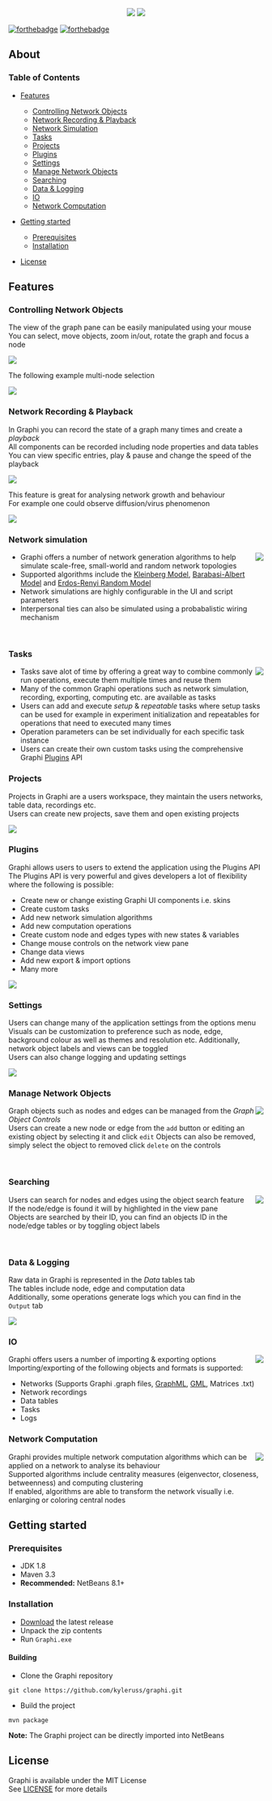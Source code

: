 <p align="center">
  <img src="preview/logo.png" />

  <img src="preview/SimulationExamplePreview.png" />
</p>

[![forthebadge](https://forthebadge.com/images/badges/made-with-java.svg)](https://forthebadge.com)
[![forthebadge](https://forthebadge.com/images/badges/built-with-love.svg)](https://forthebadge.com)

## About

### Table of Contents
- [Features](#features)
  * [Controlling Network Objects](#Controllingnetworkobjects)
  * [Network Recording & Playback](#Networkrecording)
  * [Network Simulation](#Networksimulation)
  * [Tasks](#Tasks)
  * [Projects](#Projects)
  * [Plugins](#Plugins)
  * [Settings](#Settings)
  * [Manage Network Objects](#Managenetworkobjects)
  * [Searching](#Searching)
  * [Data & Logging](#Datalogs)
  * [IO](#io)
  * [Network Computation](#Networkcomputation)
  
- [Getting started](#Gettingstarted)
  * [Prerequisites](#Prerequisites)
  * [Installation](#Installation)
  
- [License](#License)

<a name="features" />

## Features

<a name="Controllingnetworkobjects" />

### Controlling Network Objects
The view of the graph pane can be easily manipulated using your mouse  
You can select, move objects, zoom in/out, rotate the graph and focus a node

<img src="preview/MouseFeaturesPreview.gif" />

The following example multi-node selection 

<img src="preview/MouseSelectionFeaturePreview.gif" />

<a name="Networkrecording" />

### Network Recording & Playback
In Graphi you can record the state of a graph many times and create a _playback_  
All components can be recorded including node properties and data tables  
You can view specific entries, play & pause and change the speed of the playback  

<img src="preview/PlaybackGrowthPreview.gif" />

This feature is great for analysing network growth and behaviour  
For example one could observe diffusion/virus phenomenon  

<img src="preview/PlaybackDiffusionPreview.gif" />

<a name="Networksimulation" />

### Network simulation

<img src="preview/SimulationControlsPreview.png" align="right" />

- Graphi offers a number of network generation algorithms to help simulate scale-free, small-world and random network topologies
- Supported algorithms include the [Kleinberg Model](https://en.wikipedia.org/wiki/Small-world_routing#The_Kleinberg_model), [Barabasi-Albert Model](https://en.wikipedia.org/wiki/Barab%C3%A1si%E2%80%93Albert_model) and [Erdos-Renyi Random Model](https://en.wikipedia.org/wiki/Erd%C5%91s%E2%80%93R%C3%A9nyi_model)
- Network simulations are highly configurable in the UI and script parameters
- Interpersonal ties can also be simulated using a probabalistic wiring mechanism  

<br />

<a name="Tasks" />

### Tasks

<img src="preview/TasksListPreview.png" align="right" />

- Tasks save alot of time by offering a great way to combine commonly run operations, execute them multiple times and reuse them
- Many of the common Graphi operations such as network simulation, recording, exporting, computing etc. are available as tasks
- Users can add and execute _setup_ & _repeatable_ tasks where setup tasks can be used for example in experiment initialization and repeatables for operations that need to executed many times
- Operation parameters can be set individually for each specific task instance
- Users can create their own custom tasks using the comprehensive Graphi [Plugins](#Plugins) API


<a name="Projects" />

### Projects
Projects in Graphi are a users workspace, they maintain the users networks, table data, recordings etc.  
Users can create new projects, save them and open existing projects 

<img src="preview/ProjectsPreview.gif" />

<a name="Plugins" />

### Plugins
Graphi allows users to users to extend the application using the Plugins API  
The Plugins API is very powerful and gives developers a lot of flexibility where the following is possible:
- Create new or change existing Graphi UI components i.e. skins 
- Create custom tasks
- Add new network simulation algorithms 
- Add new computation operations
- Create custom node and edges types with new states & variables
- Change mouse controls on the network view pane
- Change data views 
- Add new export & import options
- Many more

<img src="preview/ManagePluginsPreview.png" />

<a name="Settings" />

### Settings
Users can change many of the application settings from the options menu  
Visuals can be customization to preference such as node, edge, background colour as well as themes and resolution etc.
Additionally, network object labels and views can be toggled  
Users can also change logging and updating settings

<img src="preview/SettingsPreview.png" />

<a name="Managenetworkobjects" />

### Manage Network Objects

<img src="preview/GraphObjectControlsPreview.png" align="right" />

Graph objects such as nodes and edges can be managed from the _Graph Object Controls_  
Users can create a new node or edge from the `add` button or editing an existing object by selecting it and click `edit`
Objects can also be removed, simply select the object to removed click `delete` on the controls 

<a name="Searching" />

<br />

### Searching

<img src="preview/GraphObjectSearch.png" align="right" />

Users can search for nodes and edges using the object search feature  
If the node/edge is found it will by highlighted in the view pane  
Objects are searched by their ID, you can find an objects ID in the node/edge tables or by toggling object labels

<br />

<a name="Datalogs" />

### Data & Logging
Raw data in Graphi is represented in the _Data_ tables tab  
The tables include node, edge and computation data  
Additionally, some operations generate logs which you can find in the `Output` tab

<img src="preview/DataLogsCombinedPreview.png" />

<a name="io" />

### IO

<img src="preview/IOControlsPreview.png" align="right" />

Graphi offers users a number of importing & exporting options  
Importing/exporting of the following objects and formats is supported:
- Networks (Supports Graphi .graph files, [GraphML](http://graphml.graphdrawing.org/), [GML](https://en.wikipedia.org/wiki/Graph_Modelling_Language), Matrices .txt)
- Network recordings 
- Data tables
- Tasks
- Logs

<a name="Networkcomputation" />

### Network Computation

<img src="preview/ComputationControlsPreview.png" align="right" />

Graphi provides multiple network computation algorithms which can be applied on a network to analyse its behaviour  
Supported algorithms include centrality measures (eigenvector, closeness, betweenness) and computing clustering  
If enabled, algorithms are able to transform the network visually i.e. enlarging or coloring central nodes


<a name="Gettingstarted" />

## Getting started 

<a name="Prerequisites" />

### Prerequisites
- JDK 1.8
- Maven 3.3
- **Recommended:** NetBeans 8.1+

<a name="Installation" />

### Installation
- [Download](https://github.com/kyleruss/graphi/releases/latest) the latest release
- Unpack the zip contents 
- Run `Graphi.exe`

#### Building
- Clone the Graphi repository
```
git clone https://github.com/kyleruss/graphi.git
```

- Build the project 
```
mvn package
```

**Note:** The Graphi project can be directly imported into NetBeans



<a name="License" />

## License
Graphi is available under the MIT License  
See [LICENSE](LICENSE) for more details
